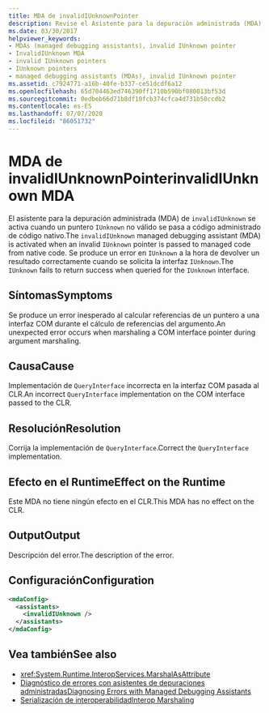```yaml
---
title: MDA de invalidIUnknownPointer
description: Revise el Asistente para la depuración administrada (MDA) Invalidiunknownpointer, que se activa cuando se pasa un puntero IUnknown no válido al código administrado desde código nativo.
ms.date: 03/30/2017
helpviewer_keywords:
- MDAs (managed debugging assistants), invalid IUnknown pointer
- InvalidIUnknown MDA
- invalid IUnknown pointers
- IUnknown pointers
- managed debugging assistants (MDAs), invalid IUnknown pointer
ms.assetid: c7924771-a16b-40fe-b337-ce51dcdf6a12
ms.openlocfilehash: 65d704463ed746390ff1710b590bf080013bf53d
ms.sourcegitcommit: 0edbeb66d71b8df10fcb374cfca4d731b58ccdb2
ms.contentlocale: es-ES
ms.lasthandoff: 07/07/2020
ms.locfileid: "86051732"
---
```

# <a name="invalidiunknown-mda"></a><span data-ttu-id="f9088-103">MDA de invalidIUnknownPointer</span><span class="sxs-lookup"><span data-stu-id="f9088-103">invalidIUnknown MDA</span></span>
<span data-ttu-id="f9088-104">El asistente para la depuración administrada (MDA) de `invalidIUnknown` se activa cuando un puntero `IUnknown` no válido se pasa a código administrado de código nativo.</span><span class="sxs-lookup"><span data-stu-id="f9088-104">The `invalidIUnknown` managed debugging assistant (MDA) is activated when an invalid `IUnknown` pointer is passed to managed code from native code.</span></span> <span data-ttu-id="f9088-105">Se produce un error en `IUnknown` a la hora de devolver un resultado correctamente cuando se solicita la interfaz `IUnknown`.</span><span class="sxs-lookup"><span data-stu-id="f9088-105">The `IUnknown` fails to return success when queried for the `IUnknown` interface.</span></span>  
  
## <a name="symptoms"></a><span data-ttu-id="f9088-106">Síntomas</span><span class="sxs-lookup"><span data-stu-id="f9088-106">Symptoms</span></span>  
 <span data-ttu-id="f9088-107">Se produce un error inesperado al calcular referencias de un puntero a una interfaz COM durante el cálculo de referencias del argumento.</span><span class="sxs-lookup"><span data-stu-id="f9088-107">An unexpected error occurs when marshaling a COM interface pointer during argument marshaling.</span></span>  
  
## <a name="cause"></a><span data-ttu-id="f9088-108">Causa</span><span class="sxs-lookup"><span data-stu-id="f9088-108">Cause</span></span>  
 <span data-ttu-id="f9088-109"> Implementación de `QueryInterface` incorrecta en la interfaz COM pasada al CLR.</span><span class="sxs-lookup"><span data-stu-id="f9088-109">An incorrect `QueryInterface` implementation on the COM interface passed to the CLR.</span></span>  
  
## <a name="resolution"></a><span data-ttu-id="f9088-110">Resolución</span><span class="sxs-lookup"><span data-stu-id="f9088-110">Resolution</span></span>  
 <span data-ttu-id="f9088-111">Corrija la implementación de `QueryInterface`.</span><span class="sxs-lookup"><span data-stu-id="f9088-111">Correct the `QueryInterface` implementation.</span></span>  
  
## <a name="effect-on-the-runtime"></a><span data-ttu-id="f9088-112">Efecto en el Runtime</span><span class="sxs-lookup"><span data-stu-id="f9088-112">Effect on the Runtime</span></span>  
 <span data-ttu-id="f9088-113">Este MDA no tiene ningún efecto en el CLR.</span><span class="sxs-lookup"><span data-stu-id="f9088-113">This MDA has no effect on the CLR.</span></span>  
  
## <a name="output"></a><span data-ttu-id="f9088-114">Output</span><span class="sxs-lookup"><span data-stu-id="f9088-114">Output</span></span>  
 <span data-ttu-id="f9088-115">Descripción del error.</span><span class="sxs-lookup"><span data-stu-id="f9088-115">The description of the error.</span></span>  
  
## <a name="configuration"></a><span data-ttu-id="f9088-116">Configuración</span><span class="sxs-lookup"><span data-stu-id="f9088-116">Configuration</span></span>  
  
```xml  
<mdaConfig>  
  <assistants>  
    <invalidIUnknown />  
  </assistants>  
</mdaConfig>  
```  
  
## <a name="see-also"></a><span data-ttu-id="f9088-117">Vea también</span><span class="sxs-lookup"><span data-stu-id="f9088-117">See also</span></span>

- <xref:System.Runtime.InteropServices.MarshalAsAttribute>
- [<span data-ttu-id="f9088-118">Diagnóstico de errores con asistentes de depuraciones administradas</span><span class="sxs-lookup"><span data-stu-id="f9088-118">Diagnosing Errors with Managed Debugging Assistants</span></span>](diagnosing-errors-with-managed-debugging-assistants.md)
- [<span data-ttu-id="f9088-119">Serialización de interoperabilidad</span><span class="sxs-lookup"><span data-stu-id="f9088-119">Interop Marshaling</span></span>](../interop/interop-marshaling.md)
